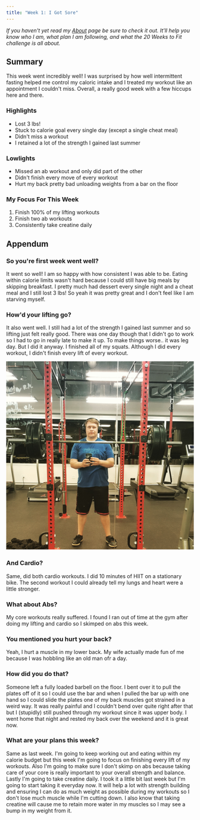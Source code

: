 ```yaml
---
title: "Week 1: I Got Sore"
---
```

*If you haven't yet read my [About](/about) page be sure to check it out. It'll help you know who I am, what plan I am following, and what the 20 Weeks to Fit challenge is all about.*

## Summary
This week went incredibly well! I was surprised by how well intermittent fasting helped me control my caloric intake and I treated my workout like an appointment I couldn't miss. Overall, a really good week with a few hiccups here and there.

### Highlights
* Lost 3 lbs!
* Stuck to calorie goal every single day (except a single cheat meal)
* Didn't miss a workout
* I retained a lot of the strength I gained last summer

### Lowlights
* Missed an ab workout and only did part of the other
* Didn't finish every move of every workout
* Hurt my back pretty bad unloading weights from a bar on the floor

### My Focus For This Week
1. Finish 100% of my lifting workouts
2. Finish two ab workouts
3. Consistently take creatine daily

## Appendum
### So you're first week went well?
It went so well! I am so happy with how consistent I was able to be. Eating within calorie limits wasn't hard because I could still have big meals by skipping breakfast. I pretty much had dessert every single night and a cheat meal and I still lost 3 lbs! So yeah it was pretty great and I don't feel like I am starving myself.

### How'd your lifting go?
It also went well. I still had a lot of the strength I gained last summer and so lifting just felt really good. There was one day though that I didn't go to work so I had to go in really late to make it up. To make things worse.. it was leg day. But I did it anyway. I finished all of my squats. Although I did every workout, I didn't finish every lift of every workout.

![Squats](/../img/week1/squats.jpg "Doing squats late into the night")

### And Cardio?
Same, did both cardio workouts. I did 10 minutes of HIIT on a stationary bike. The second workout I could already tell my lungs and heart were a little stronger.

### What about Abs?
My core workouts really suffered. I found I ran out of time at the gym after doing my lifting and cardio so I skimped on abs this week.

### You mentioned you hurt your back?
Yeah, I hurt a muscle in my lower back. My wife actually made fun of me because I was hobbling like an old man ofr a day.

### How did you do that?
Someone left a fully loaded barbell on the floor. I bent over it to pull the plates off of it so I could use the bar and when I pulled the bar up with one hand so I could slide the plates one of my back muscles got strained in a weird way. It was really painful and I couldn't bend over quite right after that but I (stupidly) still pushed through my workout since it was upper body. I went home that night and rested my back over the weekend and it is great now.

### What are your plans this week?
Same as last week. I'm going to keep working out and eating within my calorie budget but this week I'm going to focus on finishing every lift of my workouts. Also I'm going to make sure I don't skimp on abs because taking care of your core is really important to your overall strength and balance. Lastly I'm going to take creatine daily. I took it a little bit last week but I'm going to start taking it everyday now. It will help a lot with strength building and ensuring I can do as much weight as possible during my workouts so I don't lose much muscle while I'm cutting down. I also know that taking creatine will cause me to retain more water in my muscles so I may see a bump in my weight from it.
